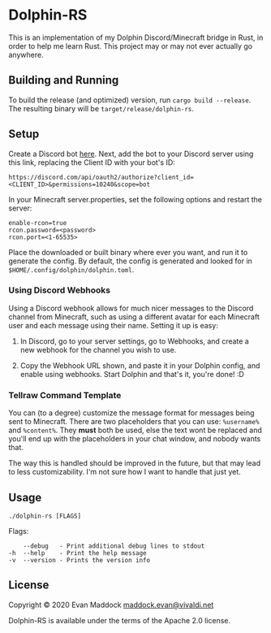# Dolphin-RS

This is an implementation of my Dolphin Discord/Minecraft bridge in Rust, in order to help me learn Rust. This project may or may not ever actually go anywhere.

## Building and Running

To build the release (and optimized) version, run `cargo build --release`. The resulting binary will be `target/release/dolphin-rs`.

## Setup

Create a Discord bot [here](https://discordapp.com/developers/applications/me). Next, add the bot to your Discord server using this link, replacing the Client ID with your bot's ID:

```
https://discord.com/api/oauth2/authorize?client_id=<CLIENT_ID>&permissions=10240&scope=bot
```

In your Minecraft server.properties, set the following options and restart the server:

```
enable-rcon=true
rcon.password=<password>
rcon.port=<1-65535>
```

Place the downloaded or built binary where ever you want, and run it to generate the config. By default, the config is generated and looked for in `$HOME/.config/dolphin/dolphin.toml`.

### Using Discord Webhooks

Using a Discord webhook allows for much nicer messages to the Discord channel from Minecraft, such as using a different avatar for each Minecraft user and each message using their name. Setting it up is easy:

1. In Discord, go to your server settings, go to Webhooks, and create a new webhook for the channel you wish to use.

2. Copy the Webhook URL shown, and paste it in your Dolphin config, and enable using webhooks. Start Dolphin and that's it, you're done! :D

### Tellraw Command Template

You can (to a degree) customize the message format for messages being sent to Minecraft. There are two placeholders that you can use: `%username%` and `%content%`. They **must** both be used, else the text wont be replaced and you'll end up with the placeholders in your chat window, and nobody wants that.

The way this is handled should be improved in the future, but that may lead to less customizability. I'm not sure how I want to handle that just yet.

## Usage

```
./dolphin-rs [FLAGS]
```

Flags:

```
    --debug   - Print additional debug lines to stdout
-h  --help    - Print the help message
-v  --version - Prints the version info
```

## License

Copyright &copy; 2020 Evan Maddock <maddock.evan@vivaldi.net>

Dolphin-RS is available under the terms of the Apache 2.0 license.
